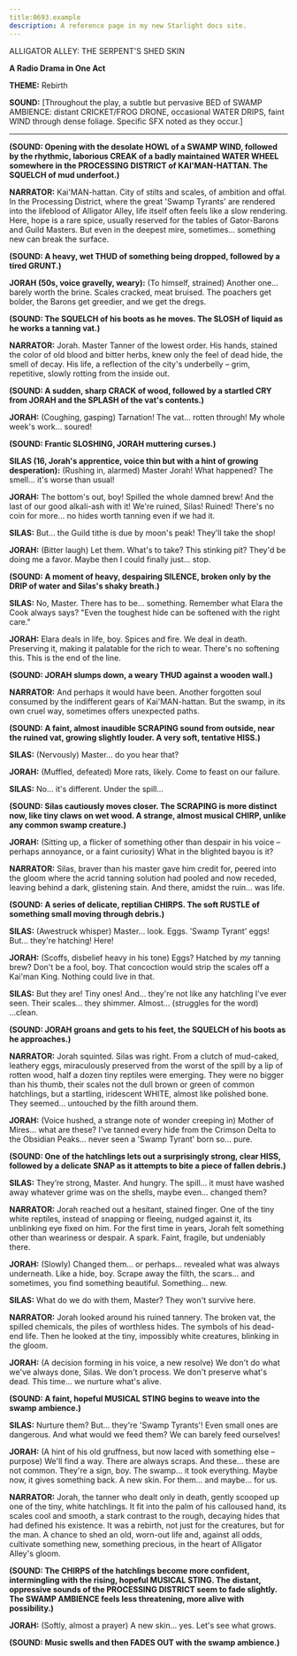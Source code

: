 ```yaml
---
title:0693.example
description: A reference page in my new Starlight docs site.
---
```

 ALLIGATOR ALLEY: THE SERPENT'S SHED SKIN

**A Radio Drama in One Act**

**THEME:** Rebirth

**SOUND:** [Throughout the play, a subtle but pervasive BED of SWAMP AMBIENCE: distant CRICKET/FROG DRONE, occasional WATER DRIPS, faint WIND through dense foliage. Specific SFX noted as they occur.]

---

**(SOUND: Opening with the desolate HOWL of a SWAMP WIND, followed by the rhythmic, laborious CREAK of a badly maintained WATER WHEEL somewhere in the PROCESSING DISTRICT of KAI'MAN-HATTAN. The SQUELCH of mud underfoot.)**

**NARRATOR:** Kai'MAN-hattan. City of stilts and scales, of ambition and offal. In the Processing District, where the great 'Swamp Tyrants' are rendered into the lifeblood of Alligator Alley, life itself often feels like a slow rendering. Here, hope is a rare spice, usually reserved for the tables of Gator-Barons and Guild Masters. But even in the deepest mire, sometimes... something new can break the surface.

**(SOUND: A heavy, wet THUD of something being dropped, followed by a tired GRUNT.)**

**JORAH (50s, voice gravelly, weary):** (To himself, strained) Another one... barely worth the brine. Scales cracked, meat bruised. The poachers get bolder, the Barons get greedier, and we get the dregs.

**(SOUND: The SQUELCH of his boots as he moves. The SLOSH of liquid as he works a tanning vat.)**

**NARRATOR:** Jorah. Master Tanner of the lowest order. His hands, stained the color of old blood and bitter herbs, knew only the feel of dead hide, the smell of decay. His life, a reflection of the city's underbelly – grim, repetitive, slowly rotting from the inside out.

**(SOUND: A sudden, sharp CRACK of wood, followed by a startled CRY from JORAH and the SPLASH of the vat's contents.)**

**JORAH:** (Coughing, gasping) Tarnation! The vat... rotten through! My whole week's work... soured!

**(SOUND: Frantic SLOSHING, JORAH muttering curses.)**

**SILAS (16, Jorah's apprentice, voice thin but with a hint of growing desperation):** (Rushing in, alarmed) Master Jorah! What happened? The smell... it's worse than usual!

**JORAH:** The bottom's out, boy! Spilled the whole damned brew! And the last of our good alkali-ash with it! We're ruined, Silas! Ruined! There's no coin for more... no hides worth tanning even if we had it.

**SILAS:** But... the Guild tithe is due by moon's peak! They'll take the shop!

**JORAH:** (Bitter laugh) Let them. What's to take? This stinking pit? They'd be doing me a favor. Maybe then I could finally just... stop.

**(SOUND: A moment of heavy, despairing SILENCE, broken only by the DRIP of water and Silas's shaky breath.)**

**SILAS:** No, Master. There has to be... something. Remember what Elara the Cook always says? "Even the toughest hide can be softened with the right care."

**JORAH:** Elara deals in life, boy. Spices and fire. We deal in death. Preserving it, making it palatable for the rich to wear. There's no softening this. This is the end of the line.

**(SOUND: JORAH slumps down, a weary THUD against a wooden wall.)**

**NARRATOR:** And perhaps it would have been. Another forgotten soul consumed by the indifferent gears of Kai'MAN-hattan. But the swamp, in its own cruel way, sometimes offers unexpected paths.

**(SOUND: A faint, almost inaudible SCRAPING sound from outside, near the ruined vat, growing slightly louder. A very soft, tentative HISS.)**

**SILAS:** (Nervously) Master... do you hear that?

**JORAH:** (Muffled, defeated) More rats, likely. Come to feast on our failure.

**SILAS:** No... it's different. Under the spill...

**(SOUND: Silas cautiously moves closer. The SCRAPING is more distinct now, like tiny claws on wet wood. A strange, almost musical CHIRP, unlike any common swamp creature.)**

**JORAH:** (Sitting up, a flicker of something other than despair in his voice – perhaps annoyance, or a faint curiosity) What in the blighted bayou is it?

**NARRATOR:** Silas, braver than his master gave him credit for, peered into the gloom where the acrid tanning solution had pooled and now receded, leaving behind a dark, glistening stain. And there, amidst the ruin... was life.

**(SOUND: A series of delicate, reptilian CHIRPS. The soft RUSTLE of something small moving through debris.)**

**SILAS:** (Awestruck whisper) Master... look. Eggs. 'Swamp Tyrant' eggs! But... they're hatching! Here!

**JORAH:** (Scoffs, disbelief heavy in his tone) Eggs? Hatched by *my* tanning brew? Don't be a fool, boy. That concoction would strip the scales off a Kai'man King. Nothing could live in that.

**SILAS:** But they are! Tiny ones! And... they're not like any hatchling I've ever seen. Their scales... they shimmer. Almost... (struggles for the word) ...clean.

**(SOUND: JORAH groans and gets to his feet, the SQUELCH of his boots as he approaches.)**

**NARRATOR:** Jorah squinted. Silas was right. From a clutch of mud-caked, leathery eggs, miraculously preserved from the worst of the spill by a lip of rotten wood, half a dozen tiny reptiles were emerging. They were no bigger than his thumb, their scales not the dull brown or green of common hatchlings, but a startling, iridescent WHITE, almost like polished bone. They seemed... untouched by the filth around them.

**JORAH:** (Voice hushed, a strange note of wonder creeping in) Mother of Mires... what are these? I've tanned every hide from the Crimson Delta to the Obsidian Peaks... never seen a 'Swamp Tyrant' born so... pure.

**(SOUND: One of the hatchlings lets out a surprisingly strong, clear HISS, followed by a delicate SNAP as it attempts to bite a piece of fallen debris.)**

**SILAS:** They’re strong, Master. And hungry. The spill... it must have washed away whatever grime was on the shells, maybe even... changed them?

**NARRATOR:** Jorah reached out a hesitant, stained finger. One of the tiny white reptiles, instead of snapping or fleeing, nudged against it, its unblinking eye fixed on him. For the first time in years, Jorah felt something other than weariness or despair. A spark. Faint, fragile, but undeniably there.

**JORAH:** (Slowly) Changed them... or perhaps... revealed what was always underneath. Like a hide, boy. Scrape away the filth, the scars... and sometimes, you find something beautiful. Something... new.

**SILAS:** What do we do with them, Master? They won't survive here.

**NARRATOR:** Jorah looked around his ruined tannery. The broken vat, the spilled chemicals, the piles of worthless hides. The symbols of his dead-end life. Then he looked at the tiny, impossibly white creatures, blinking in the gloom.

**JORAH:** (A decision forming in his voice, a new resolve) We don't do what we've always done, Silas. We don't process. We don't preserve what's dead. This time... we nurture what's alive.

**(SOUND: A faint, hopeful MUSICAL STING begins to weave into the swamp ambience.)**

**SILAS:** Nurture them? But... they're 'Swamp Tyrants'! Even small ones are dangerous. And what would we feed them? We can barely feed ourselves!

**JORAH:** (A hint of his old gruffness, but now laced with something else – purpose) We'll find a way. There are always scraps. And these... these are not common. They're a sign, boy. The swamp... it took everything. Maybe now, it gives something back. A new skin. For them... and maybe... for us.

**NARRATOR:** Jorah, the tanner who dealt only in death, gently scooped up one of the tiny, white hatchlings. It fit into the palm of his calloused hand, its scales cool and smooth, a stark contrast to the rough, decaying hides that had defined his existence. It was a rebirth, not just for the creatures, but for the man. A chance to shed an old, worn-out life and, against all odds, cultivate something new, something precious, in the heart of Alligator Alley's gloom.

**(SOUND: The CHIRPS of the hatchlings become more confident, intermingling with the rising, hopeful MUSICAL STING. The distant, oppressive sounds of the PROCESSING DISTRICT seem to fade slightly. The SWAMP AMBIENCE feels less threatening, more alive with possibility.)**

**JORAH:** (Softly, almost a prayer) A new skin... yes. Let's see what grows.

**(SOUND: Music swells and then FADES OUT with the swamp ambience.)**
